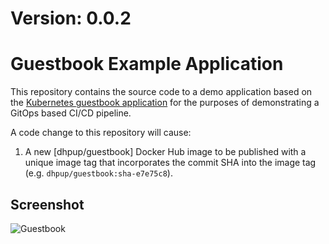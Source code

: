 # Version: 0.0.2

# Guestbook Example Application

This repository contains the source code to a demo application based on the [Kubernetes guestbook application](https://github.com/kubernetes/examples/tree/master/guestbook-go) for the purposes of demonstrating a GitOps based CI/CD pipeline. 

A code change to this repository will cause:

1. A new [dhpup/guestbook] Docker Hub image to be published with a unique image tag that incorporates the commit SHA into the image tag (e.g. `dhpup/guestbook:sha-e7e75c8`).

## Screenshot

![Guestbook](guestbook-page.png)

